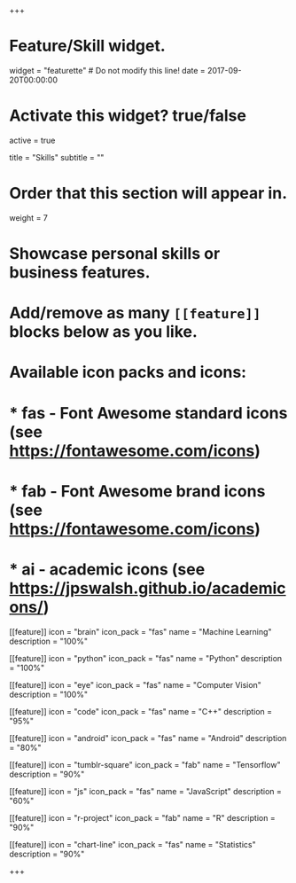 +++
# Feature/Skill widget.
widget = "featurette"  # Do not modify this line!
date = 2017-09-20T00:00:00

# Activate this widget? true/false
active = true

title = "Skills"
subtitle = ""

# Order that this section will appear in.
weight = 7

# Showcase personal skills or business features.
# 
# Add/remove as many `[[feature]]` blocks below as you like.
# 
# Available icon packs and icons:
# * fas - Font Awesome standard icons (see https://fontawesome.com/icons)
# * fab - Font Awesome brand icons (see https://fontawesome.com/icons)
# * ai - academic icons (see https://jpswalsh.github.io/academicons/)

[[feature]]
  icon = "brain"
  icon_pack = "fas"
  name = "Machine Learning"
  description = "100%"
  
  [[feature]]
  icon = "python"
  icon_pack = "fas"
  name = "Python"
  description = "100%"
  
  [[feature]]
  icon = "eye"
  icon_pack = "fas"
  name = "Computer Vision"
  description = "100%"
    
  [[feature]]
  icon = "code"
  icon_pack = "fas"
  name = "C++"
  description = "95%"
  
  [[feature]]
  icon = "android"
  icon_pack = "fas"
  name = "Android"
  description = "80%"
  
  [[feature]]
  icon = "tumblr-square"
  icon_pack = "fab"
  name = "Tensorflow"
  description = "90%"
  
  [[feature]]
  icon = "js"
  icon_pack = "fas"
  name = "JavaScript"
  description = "60%"
  

[[feature]]
  icon = "r-project"
  icon_pack = "fab"
  name = "R"
  description = "90%"
  
[[feature]]
  icon = "chart-line"
  icon_pack = "fas"
  name = "Statistics"
  description = "90%"  
  

+++
